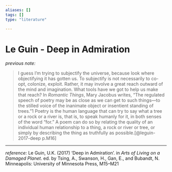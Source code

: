 ```yaml
---
aliases: []
tags: []
type: "literature"

---
```


# Le Guin - Deep in Admiration

_previous note:_

> I guess I’m trying to subjectify the universe, because look where objectifying it has gotten us. To subjectify is not necessarily to co-opt, colonize, exploit. Rather, it may involve a great reach outward of the mind and imagination.
> What tools have we got to help us make that reach?
> In _Romantic Things_, Mary Jacobus writes, “The regulated speech of poetry may be as close as we can get to such things—to the stilled voice of the inanimate object or insentient standing of trees.”1
> Poetry is the human language that can try to say what a tree or a rock or a river is, that is, to speak humanly for it, in both senses of the word “for.” A poem can do so by relating the quality of an individual human relationship to a thing, a rock or river or tree, or simply by describing the thing as truthfully as possible.[@leguin-2017-deep p.M16]


---

_reference:_ Le Guin, U.K. (2017) ‘Deep in Admiration’. in _Arts of Living on a Damaged Planet_. ed. by Tsing, A., Swanson, H., Gan, E., and Bubandt, N. Minneapolis: University of Minnesota Press, M15–M21